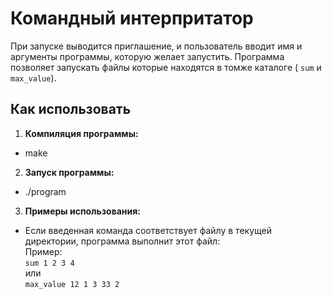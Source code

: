 # Командный интерпритатор 
При запуске выводится приглашение, и пользователь вводит имя и аргументы программы, которую желает запустить. 
Программа позволяет запускать файлы которые находятся в томже каталоге ( `sum` и `max_value`).


## Как использовать

1. **Компиляция программы:**
- make

2. **Запуск программы:**
- ./program 

3. **Примеры использования:**

- Если введенная команда соответствует файлу в текущей директории, программа выполнит этот файл:  
  Пример:  
  `sum 1 2 3 4`      
  или  
  `max_value 12 1 3 33 2`    